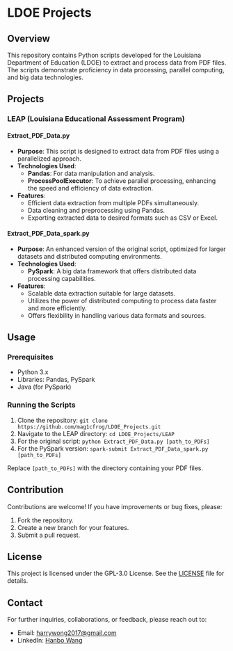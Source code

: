 # LDOE Projects

## Overview
This repository contains Python scripts developed for the Louisiana Department of Education (LDOE) to extract and process data from PDF files. The scripts demonstrate proficiency in data processing, parallel computing, and big data technologies.

## Projects

### LEAP (Louisiana Educational Assessment Program)

#### Extract_PDF_Data.py
- **Purpose**: This script is designed to extract data from PDF files using a parallelized approach.
- **Technologies Used**: 
  - **Pandas**: For data manipulation and analysis.
  - **ProcessPoolExecutor**: To achieve parallel processing, enhancing the speed and efficiency of data extraction.
- **Features**:
  - Efficient data extraction from multiple PDFs simultaneously.
  - Data cleaning and preprocessing using Pandas.
  - Exporting extracted data to desired formats such as CSV or Excel.

#### Extract_PDF_Data_spark.py
- **Purpose**: An enhanced version of the original script, optimized for larger datasets and distributed computing environments.
- **Technologies Used**: 
  - **PySpark**: A big data framework that offers distributed data processing capabilities.
- **Features**:
  - Scalable data extraction suitable for large datasets.
  - Utilizes the power of distributed computing to process data faster and more efficiently.
  - Offers flexibility in handling various data formats and sources.

## Usage

### Prerequisites
- Python 3.x
- Libraries: Pandas, PySpark
- Java (for PySpark)

### Running the Scripts
1. Clone the repository: `git clone https://github.com/mag1cfrog/LDOE_Projects.git`
2. Navigate to the LEAP directory: `cd LDOE_Projects/LEAP`
3. For the original script: `python Extract_PDF_Data.py [path_to_PDFs]`
4. For the PySpark version: `spark-submit Extract_PDF_Data_spark.py [path_to_PDFs]`

Replace `[path_to_PDFs]` with the directory containing your PDF files.

## Contribution
Contributions are welcome! If you have improvements or bug fixes, please:
1. Fork the repository.
2. Create a new branch for your features.
3. Submit a pull request.

## License
This project is licensed under the GPL-3.0 License. See the [LICENSE](LICENSE) file for details.

## Contact
For further inquiries, collaborations, or feedback, please reach out to:
- Email: [harrywong2017@gmail.com](mailto:harrywong2017@gmail.com)
- LinkedIn: [Hanbo Wang](https://www.linkedin.com/in/hanbo-wang-mag1cfrog/)
